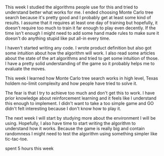 This week I studied the algorithms people use for this and tried to understand better what works for me. I ended choosing Monte Carlo tree search because it's pretty good and I probably get at least some kind of results. I assume that it requires at least one day of training but hopefully, it doesn't require too much to train it far enough to play even decently. If the time isn't enough I might need to add some hand made rules to make sure it doesn't do anything stupid like put all-in every time.

I haven't started writing any code. I wrote product definition but also got some intuition about how the algorithm will work. I also read some articles about the state of the art algorithms and tried to get some intuition of those. I have a pretty solid understanding of the game so it probably helps me to evaluate the moves.

This week I learned how Monte Carlo tree search works in high level, Texas holdem no-limit complexity and how people have tried to solve it.

The fear is that I try to achieve too much and don't get this to work. I have prior knowledge about reinforcement learning and it feels like I understand this enough to implement. I didn't want to take a too simple game and GO didn't felt interesting because I don't know how to play it.

The next week I will start by studying more about the environment I will be using. Hopefully, I also have time to start writing the algorithm to understand how it works. Because the game is really big and contain randomness I might need to test the algorithm using something simpler like tic-tac-toe.

spent 5 hours this week

